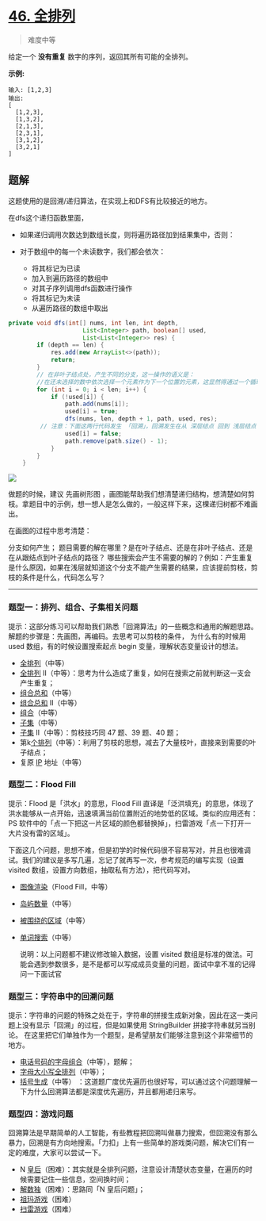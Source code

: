 # [46. 全排列](https://leetcode-cn.com/problems/permutations/)

> 难度中等

给定一个 **没有重复** 数字的序列，返回其所有可能的全排列。

**示例:**

```
输入: [1,2,3]
输出:
[
  [1,2,3],
  [1,3,2],
  [2,1,3],
  [2,3,1],
  [3,1,2],
  [3,2,1]
]
```



## 题解

这题使用的是回溯/递归算法，在实现上和DFS有比较接近的地方。

在dfs这个递归函数里面，

- 如果递归调用次数达到数组长度，则将遍历路径加到结果集中，否则：

- 对于数组中的每一个未读数字，我们都会依次：
  - 将其标记为已读	
  - 加入到遍历路径的数组中
  - 对其子序列调用dfs函数进行操作
  - 将其标记为未读
  - 从遍历路径的数组中取出

```java
private void dfs(int[] nums, int len, int depth,
                     List<Integer> path, boolean[] used,
                     List<List<Integer>> res) {
        if (depth == len) {
            res.add(new ArrayList<>(path));
            return;
        }
        // 在非叶子结点处，产生不同的分支，这一操作的语义是：
        //在还未选择的数中依次选择一个元素作为下一个位置的元素，这显然得通过一个循环实现。
        for (int i = 0; i < len; i++) {
            if (!used[i]) {
                path.add(nums[i]);
                used[i] = true;
                dfs(nums, len, depth + 1, path, used, res);
         // 注意：下面这两行代码发生 「回溯」，回溯发生在从 深层结点 回到 浅层结点 的过程，代码在形式上和递归之前是对称的
                used[i] = false;
                path.remove(path.size() - 1);
            }
        }
    }
```

![](https://pic.leetcode-cn.com/0bf18f9b86a2542d1f6aa8db6cc45475fce5aa329a07ca02a9357c2ead81eec1-image.png)



做题的时候，建议 先画树形图 ，画图能帮助我们想清楚递归结构，想清楚如何剪枝。拿题目中的示例，想一想人是怎么做的，一般这样下来，这棵递归树都不难画出。

在画图的过程中思考清楚：

分支如何产生；
题目需要的解在哪里？是在叶子结点、还是在非叶子结点、还是在从跟结点到叶子结点的路径？
哪些搜索会产生不需要的解的？例如：产生重复是什么原因，如果在浅层就知道这个分支不能产生需要的结果，应该提前剪枝，剪枝的条件是什么，代码怎么写？







----

### 题型一：排列、组合、子集相关问题

提示：这部分练习可以帮助我们熟悉「回溯算法」的一些概念和通用的解题思路。解题的步骤是：先画图，再编码。去思考可以剪枝的条件， 为什么有的时候用 used 数组，有的时候设置搜索起点 begin 变量，理解状态变量设计的想法。

- [全排列](https://leetcode-cn.com/problems/permutations/)（中等）
- [全排列](https://leetcode-cn.com/problems/permutations-ii/) II（中等）：思考为什么造成了重复，如何在搜索之前就判断这一支会产生重复；
- [组合总和](https://leetcode-cn.com/problems/combination-sum/)（中等）
- [组合总和](https://leetcode-cn.com/problems/combination-sum-ii/) II（中等）
- [组合](https://leetcode-cn.com/problems/combinations/)（中等）
- [子集](https://leetcode-cn.com/problems/subsets/)（中等）
- [子集](https://leetcode-cn.com/problems/subsets-ii/) II（中等）：剪枝技巧同 47 题、39 题、40 题；
- 第k[个排列](https://leetcode-cn.com/problems/permutation-sequence/)（中等）：利用了剪枝的思想，减去了大量枝叶，直接来到需要的叶子结点；
- 复原 [IP](https://leetcode-cn.com/problems/restore-ip-addresses/) 地址（中等）

### 题型二：Flood Fill

提示：Flood 是「洪水」的意思，Flood Fill 直译是「泛洪填充」的意思，体现了洪水能够从一点开始，迅速填满当前位置附近的地势低的区域。类似的应用还有：PS 软件中的「点一下把这一片区域的颜色都替换掉」，扫雷游戏「点一下打开一大片没有雷的区域」。

下面这几个问题，思想不难，但是初学的时候代码很不容易写对，并且也很难调试。我们的建议是多写几遍，忘记了就再写一次，参考规范的编写实现（设置 visited 数组，设置方向数组，抽取私有方法），把代码写对。

- [图像渲染](https://leetcode-cn.com/problems/flood-fill/)（Flood Fill，中等）

- [岛屿数量](https://leetcode-cn.com/problems/number-of-islands/)（中等）

- [被围绕的区域](https://leetcode-cn.com/problems/surrounded-regions/)（中等）

- [单词搜索](https://leetcode-cn.com/problems/word-search/)（中等）

  说明：以上问题都不建议修改输入数据，设置 visited 数组是标准的做法。可能会遇到参数很多，是不是都可以写成成员变量的问题，面试中拿不准的记得问一下面试官

### 题型三：字符串中的回溯问题

提示：字符串的问题的特殊之处在于，字符串的拼接生成新对象，因此在这一类问题上没有显示「回溯」的过程，但是如果使用 StringBuilder 拼接字符串就另当别论。
在这里把它们单独作为一个题型，是希望朋友们能够注意到这个非常细节的地方。

- [电话号码的字母组合](https://leetcode-cn.com/problems/letter-combinations-of-a-phone-number/)（中等），题解；
- [字母大小写全排列](https://leetcode-cn.com/problems/letter-case-permutation/)（中等）；
- [括号生成](https://leetcode-cn.com/problems/generate-parentheses/)（中等） ：这道题广度优先遍历也很好写，可以通过这个问题理解一下为什么回溯算法都是深度优先遍历，并且都用递归来写。

### 题型四：游戏问题

回溯算法是早期简单的人工智能，有些教程把回溯叫做暴力搜索，但回溯没有那么暴力，回溯是有方向地搜索。「力扣」上有一些简单的游戏类问题，解决它们有一定的难度，大家可以尝试一下。

- N [皇后](https://leetcode-cn.com/problems/n-queens/)（困难）：其实就是全排列问题，注意设计清楚状态变量，在遍历的时候需要记住一些信息，空间换时间；
- [解数独](https://leetcode-cn.com/problems/sudoku-solver/)（困难）：思路同「N 皇后问题」；
- [祖玛游戏](https://leetcode-cn.com/problems/zuma-game/)（困难）
- [扫雷游戏](https://leetcode-cn.com/problems/minesweeper/)（困难）

